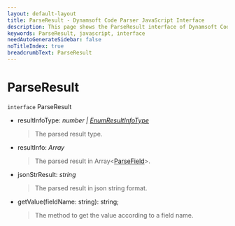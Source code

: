 ```yaml
---
layout: default-layout
title: ParseResult - Dynamsoft Code Parser JavaScript Interface
description: This page shows the ParseResult interface of Dynamsoft Code Parser for JavaScript.
keywords: ParseResult, javascript, interface
needAutoGenerateSidebar: false
noTitleIndex: true
breadcrumbText: ParseResult
---
```


# ParseResult

`interface` ParseResult

* resultInfoType: *number &#124; [EnumResultInfoType](../enum/EnumResultInfoType.md)*

  > The parsed result type.

* resultInfo: *Array<ParseField>*

  > The parsed result in Array<[ParseField](../interface/ParseField.md)>.

* jsonStrResult: *string*

  > The parsed result in json string format.

* getValue(fieldName: string): string;

  > The method to get the value according to a field name.